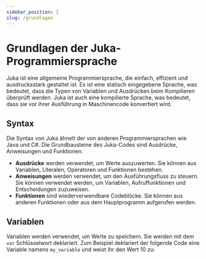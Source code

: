 ```yaml
---
sidebar_position: 2
slug: /grundlagen
---
```


# Grundlagen der Juka-Programmiersprache

Juka ist eine allgemeine Programmiersprache, die einfach, effizient und ausdrucksstark gestaltet ist. Es ist eine statisch eingegebene Sprache, was bedeutet, dass die Typen von Variablen und Ausdrücken beim Kompilieren überprüft werden. Juka ist auch eine kompilierte Sprache, was bedeutet, dass sie vor ihrer Ausführung in Maschinencode konvertiert wird.

## Syntax

Die Syntax von Juka ähnelt der von anderen Programmiersprachen wie Java und C#. Die Grundbausteine des Juka-Codes sind Ausdrücke, Anweisungen und Funktionen.

* **Ausdrücke** werden verwendet, um Werte auszuwerten. Sie können aus Variablen, Literalen, Operatoren und Funktionen bestehen.
* **Anweisungen** werden verwendet, um den Ausführungsfluss zu steuern. Sie können verwendet werden, um Variablen, Aufruffunktionen und Entscheidungen zuzuweisen.
* **Funktionen** sind wiederverwendbare Codeblöcke. Sie können aus anderen Funktionen oder aus dem Hauptprogramm aufgerufen werden.

## Variablen

Variablen werden verwendet, um Werte zu speichern. Sie werden mit dem `var` Schlüsselwort deklariert. Zum Beispiel deklariert der folgende Code eine Variable namens `my_variable` und weist ihr den Wert 10 zu:
